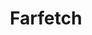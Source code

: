 ---
title: "Farfetch" 
menu:
  sidebar:
    name: Farfetch
    identifier: professional-blogs-farfetch
    parent: professional-blogs
    weight: 20
---